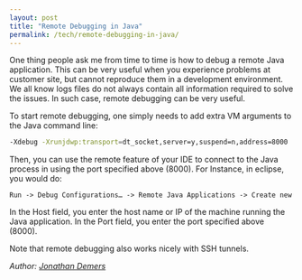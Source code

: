 ```yaml
---
layout: post
title: "Remote Debugging in Java"
permalink: /tech/remote-debugging-in-java/
---
```


One thing people ask me from time to time is how to debug a remote Java application. This can be very useful when you experience problems at customer site, but cannot reproduce them in a development environment. We all know logs files do not always contain all information required to solve the issues. In such case, remote debugging can be very useful.

To start remote debugging, one simply needs to add extra VM arguments to the Java command line:

```bash
-Xdebug -Xrunjdwp:transport=dt_socket,server=y,suspend=n,address=8000
```

Then, you can use the remote feature of your IDE to connect to the Java process in using the port specified above (8000). For Instance, in eclipse, you would do:

```
Run -> Debug Configurations… -> Remote Java Applications -> Create new
```

In the Host field, you enter the host name or IP of the machine running the Java application. In the Port field, you enter the port specified above (8000).

Note that remote debugging also works nicely with SSH tunnels.

*Author: [Jonathan Demers](https://www.linkedin.com/in/jonathan-demers-ing "Jonathan Demers")*